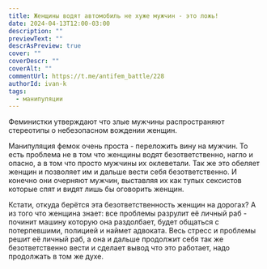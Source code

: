 ```yaml
---
title: Женщины водят автомобиль не хуже мужчин - это ложь!
date: 2024-04-13T12:00-03:00
description: ""
previewText: ""
descrAsPreview: true
cover: ""
coverDescr: ""
coverAlt: ""
commentUrl: https://t.me/antifem_battle/228
authorId: ivan-k
tags:
  - манипуляции
---
```

Феминистки утверждают что злые мужчины распространяют стереотипы о небезопасном вождении женщин.

Манипуляция фемок очень проста - переложить вину на мужчин. То есть проблема не в том что женщины водят безответственно, нагло и опасно, а в том что просто мужчины их оклеветали. Так же это обеляет женщин и позволяет им и дальше вести себя безответственно. И конечно они очерняют мужчин, выставляя их как тупых сексистов которые спят и видят лишь бы оговорить женщин.

Кстати, откуда берётся эта безответственность женщин на дорогах? А из того что женщина знает: все проблемы разрулит её личный раб - починит машину которую она раздолбает, будет общаться с потерпевшими, полицией и наймет адвоката. Весь стресс и проблемы решит её личный раб, а она и дальше продолжит себя так же безответственно вести и сделает вывод что это работает, надо продолжать в том же духе.
